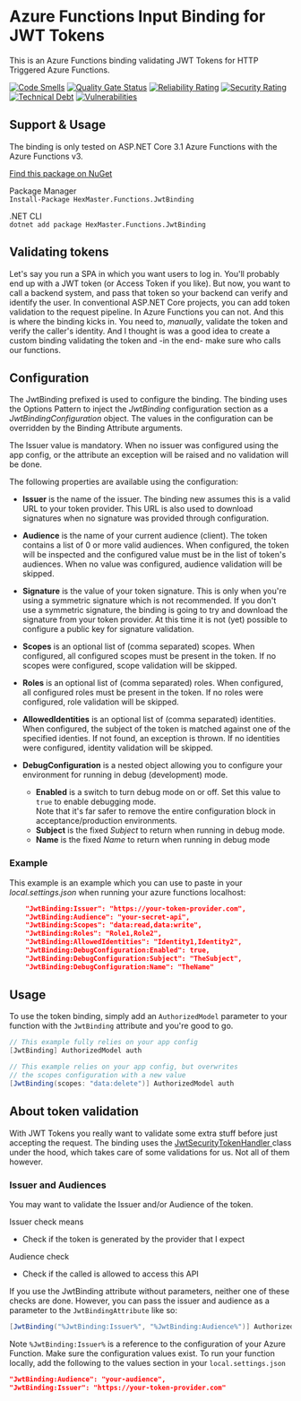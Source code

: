 # Azure Functions Input Binding for JWT Tokens

This is an Azure Functions binding validating JWT Tokens for HTTP Triggered Azure Functions.

[![Code Smells](https://sonarcloud.io/api/project_badges/measure?project=nikneem_azure-functions-jwt-binding&metric=code_smells)](https://sonarcloud.io/dashboard?id=nikneem_azure-functions-jwt-binding)
[![Quality Gate Status](https://sonarcloud.io/api/project_badges/measure?project=nikneem_azure-functions-jwt-binding&metric=alert_status)](https://sonarcloud.io/dashboard?id=nikneem_azure-functions-jwt-binding)
[![Reliability Rating](https://sonarcloud.io/api/project_badges/measure?project=nikneem_azure-functions-jwt-binding&metric=reliability_rating)](https://sonarcloud.io/dashboard?id=nikneem_azure-functions-jwt-binding)
[![Security Rating](https://sonarcloud.io/api/project_badges/measure?project=nikneem_azure-functions-jwt-binding&metric=security_rating)](https://sonarcloud.io/dashboard?id=nikneem_azure-functions-jwt-binding)
[![Technical Debt](https://sonarcloud.io/api/project_badges/measure?project=nikneem_azure-functions-jwt-binding&metric=sqale_index)](https://sonarcloud.io/dashboard?id=nikneem_azure-functions-jwt-binding)
[![Vulnerabilities](https://sonarcloud.io/api/project_badges/measure?project=nikneem_azure-functions-jwt-binding&metric=vulnerabilities)](https://sonarcloud.io/dashboard?id=nikneem_azure-functions-jwt-binding)

## Support & Usage
The binding is only tested on ASP.NET Core 3.1 Azure Functions with the Azure Functions v3.

[Find this package on NuGet](https://www.nuget.org/packages/HexMaster.Functions.JwtBinding/)  

Package Manager  
`Install-Package HexMaster.Functions.JwtBinding`

.NET CLI  
`dotnet add package HexMaster.Functions.JwtBinding`

## Validating tokens
Let's say you run a SPA in which you want users to log in. You'll probably end up with a JWT token (or Access Token if you like). But now, you want to call a backend system, and pass that token so your backend can verify and identify the user. In conventional ASP.NET Core projects, you can add token validation to the request pipeline. In Azure Functions you can not. And this is where the binding kicks in. You need to, _manually_, validate the token and verify the caller's identity. And I thought is was a good idea to create a custom binding validating the token and -in the end- make sure who calls our functions.

## Configuration
The JwtBinding prefixed is used to configure the binding. The binding uses the Options Pattern to inject the *JwtBinding* configuration section as a *JwtBindingConfiguration* object. The values in the configuration can be overridden by the Binding Attribute arguments.

The Issuer value is mandatory. When no issuer was configured using the app config, or the attribute an exception will be raised and no validation will be done.

The following properties are available using the configuration:


* **Issuer** is the name of the issuer. The binding new assumes this is a valid URL to your token provider. This URL is also used to download signatures when no signature was provided through configuration.

* **Audience** is the name of your current audience (client). The token contains a list of 0 or more valid audiences. When configured, the token will be inspected and the configured value must be in the list of token's audiences. When no value was configured, audience validation will be skipped.

* **Signature** is the value of your token signature. This is only when you're using a symmetric signature which is not recommended. If you don't use a symmetric signature, the binding is going to try and download the signature from your token provider. At this time it is not (yet) possible to configure a public key for signature validation.

* **Scopes** is an optional list of (comma separated) scopes. When configured, all configured scopes must be present in the token. If no scopes were configured, scope validation will be skipped.

* **Roles** is an optional list of (comma separated) roles. When configured, all configured roles must be present in the token. If no roles were configured, role validation will be skipped.

* **AllowedIdentities** is an optional list of (comma separated) identities. When configured, the subject of the token is matched against one of the specified identies. If not found, an exception is thrown. If no identities were configured, identity validation will be skipped.

* **DebugConfiguration** is a nested object allowing you to configure your environment for running in debug (development) mode.
    * **Enabled** is a switch to turn debug mode on or off. Set this value to `true` to enable debugging mode.  
    Note that it's far safer to remove the entire configuration block in acceptance/production environments.
    * **Subject** is the fixed *Subject* to return when running in debug mode.
    * **Name** is the fixed *Name* to return when running in debug mode

### Example
This example is an example which you can use to paste in your *local.settings.json* when running your azure functions localhost:

```json
    "JwtBinding:Issuer": "https://your-token-provider.com",
    "JwtBinding:Audience": "your-secret-api",
    "JwtBinding:Scopes": "data:read,data:write",
    "JwtBinding:Roles": "Role1,Role2",
    "JwtBinding:AllowedIdentities": "Identity1,Identity2",
    "JwtBinding:DebugConfiguration:Enabled": true,
    "JwtBinding:DebugConfiguration:Subject": "TheSubject",
    "JwtBinding:DebugConfiguration:Name": "TheName"
```


## Usage
To use the token binding, simply add an `AuthorizedModel` parameter to your function with the `JwtBinding` attribute and you're good to go.

```csharp
// This example fully relies on your app config
[JwtBinding] AuthorizedModel auth
```

```csharp
// This example relies on your app config, but overwrites
// the scopes configuration with a new value
[JwtBinding(scopes: "data:delete")] AuthorizedModel auth
```

## About token validation
With JWT Tokens you really want to validate some extra stuff before just accepting the request. The binding uses the [JwtSecurityTokenHandler ](https://docs.microsoft.com/en-us/dotnet/api/system.identitymodel.tokens.jwt.jwtsecuritytokenhandler?view=azure-dotnet&WT.mc_id=AZ-MVP-5003924) class under the hood, which takes care of some validations for us. Not all of them however.

### Issuer and Audiences
You may want to validate the Issuer and/or Audience of the token.

Issuer check means
- Check if the token is generated by the provider that I expect

Audience check
- Check if the called is allowed to access this API

If you use the JwtBinding attribute without parameters, neither one of these checks are done. However, you can pass the issuer and audience as a parameter to the `JwtBindingAttribute` like so:
```csharp
[JwtBinding("%JwtBinding:Issuer%", "%JwtBinding:Audience%")] AuthorizedModel auth
```

Note `%JwtBinding:Issuer%` is a reference to the configuration of your Azure Function. Make sure the configuration values exist. To run your function locally, add the following to the values section in your `local.settings.json`

```json
"JwtBinding:Audience": "your-audience",
"JwtBinding:Issuer": "https://your-token-provider.com"
```
